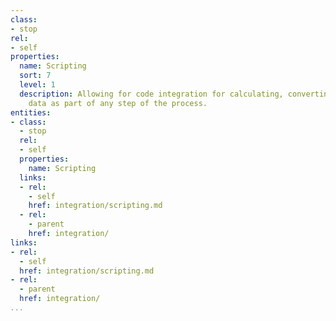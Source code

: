 ```yaml
---
class:
- stop
rel:
- self
properties:
  name: Scripting
  sort: 7
  level: 1
  description: Allowing for code integration for calculating, converting, and manipulating
    data as part of any step of the process.
entities:
- class:
  - stop
  rel:
  - self
  properties:
    name: Scripting
  links:
  - rel:
    - self
    href: integration/scripting.md
  - rel:
    - parent
    href: integration/
links:
- rel:
  - self
  href: integration/scripting.md
- rel:
  - parent
  href: integration/
...
```

